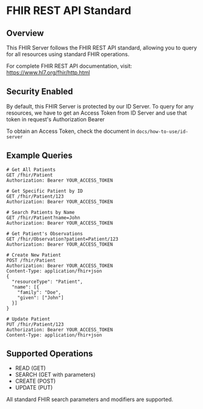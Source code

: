 # FHIR REST API Standard

## Overview

This FHIR Server follows the FHIR REST API standard, allowing you to query for all resources using standard FHIR operations.

For complete FHIR REST API documentation, visit:
https://www.hl7.org/fhir/http.html

## Security Enabled
By default, this FHIR Server is protected by our ID Server. To query for any resources, we have to get an Access Token from ID Server and use that token in request's Authorization Bearer

To obtain an Access Token, check the document in `docs/how-to-use/id-server`

## Example Queries
```
# Get All Patients
GET /fhir/Patient
Authorization: Bearer YOUR_ACCESS_TOKEN

# Get Specific Patient by ID
GET /fhir/Patient/123
Authorization: Bearer YOUR_ACCESS_TOKEN

# Search Patients by Name
GET /fhir/Patient?name=John
Authorization: Bearer YOUR_ACCESS_TOKEN

# Get Patient's Observations
GET /fhir/Observation?patient=Patient/123
Authorization: Bearer YOUR_ACCESS_TOKEN

# Create New Patient
POST /fhir/Patient
Authorization: Bearer YOUR_ACCESS_TOKEN
Content-Type: application/fhir+json
{
  "resourceType": "Patient",
  "name": [{
    "family": "Doe",
    "given": ["John"]
  }]
}

# Update Patient
PUT /fhir/Patient/123
Authorization: Bearer YOUR_ACCESS_TOKEN
Content-Type: application/fhir+json
```

## Supported Operations

- READ (GET)
- SEARCH (GET with parameters)
- CREATE (POST)
- UPDATE (PUT)
    
All standard FHIR search parameters and modifiers are supported.